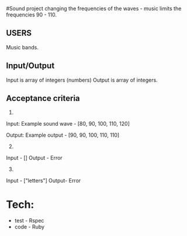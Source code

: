 #Sound project
changing the frequencies of the waves - music
limits the frequencies 90 - 110.

## USERS
Music bands.

## Input/Output
Input is array of integers (numbers)
Output is array of integers.

## Acceptance criteria

1)
Input:
Example sound wave - [80, 90, 100, 110, 120]

Output:
Example output - [90, 90, 100, 110, 110]

2)
Input - []
Output - Error

3)
Input - ["letters"]
Output- Error


# Tech:
- test - Rspec
- code - Ruby
